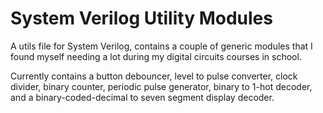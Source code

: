 # System Verilog Utility Modules

A utils file for System Verilog, contains a couple of generic modules that I found myself needing a lot during my digital circuits courses in school.

Currently contains a button debouncer, level to pulse converter, clock divider, binary counter, periodic pulse generator, binary to 1-hot decoder, and a binary-coded-decimal to seven segment display decoder.
